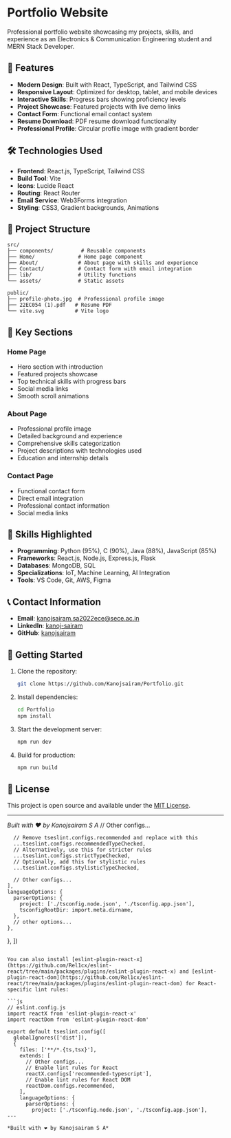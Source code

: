 # Portfolio Website

Professional portfolio website showcasing my projects, skills, and experience as an Electronics & Communication Engineering student and MERN Stack Developer.

## 🚀 Features

- **Modern Design**: Built with React, TypeScript, and Tailwind CSS
- **Responsive Layout**: Optimized for desktop, tablet, and mobile devices
- **Interactive Skills**: Progress bars showing proficiency levels
- **Project Showcase**: Featured projects with live demo links
- **Contact Form**: Functional email contact system
- **Resume Download**: PDF resume download functionality
- **Professional Profile**: Circular profile image with gradient border

## 🛠️ Technologies Used

- **Frontend**: React.js, TypeScript, Tailwind CSS
- **Build Tool**: Vite
- **Icons**: Lucide React
- **Routing**: React Router
- **Email Service**: Web3Forms integration
- **Styling**: CSS3, Gradient backgrounds, Animations

## 📁 Project Structure

```
src/
├── components/         # Reusable components
├── Home/              # Home page component
├── About/             # About page with skills and experience
├── Contact/           # Contact form with email integration
├── lib/               # Utility functions
└── assets/            # Static assets

public/
├── profile-photo.jpg  # Professional profile image
├── 22EC054 (1).pdf   # Resume PDF
└── vite.svg          # Vite logo
```

## 🎨 Key Sections

### Home Page
- Hero section with introduction
- Featured projects showcase
- Top technical skills with progress bars
- Social media links
- Smooth scroll animations

### About Page
- Professional profile image
- Detailed background and experience
- Comprehensive skills categorization
- Project descriptions with technologies used
- Education and internship details

### Contact Page
- Functional contact form
- Direct email integration
- Professional contact information
- Social media links

## 🌟 Skills Highlighted

- **Programming**: Python (95%), C (90%), Java (88%), JavaScript (85%)
- **Frameworks**: React.js, Node.js, Express.js, Flask
- **Databases**: MongoDB, SQL
- **Specializations**: IoT, Machine Learning, AI Integration
- **Tools**: VS Code, Git, AWS, Figma

## 📞 Contact Information

- **Email**: kanojsairam.sa2022ece@sece.ac.in
- **LinkedIn**: [kanoj-sairam](https://www.linkedin.com/in/kanoj-sairam/)
- **GitHub**: [kanojsairam](https://github.com/kanojsairam)

## 🚀 Getting Started

1. Clone the repository:
   ```bash
   git clone https://github.com/Kanojsairam/Portfolio.git
   ```

2. Install dependencies:
   ```bash
   cd Portfolio
   npm install
   ```

3. Start the development server:
   ```bash
   npm run dev
   ```

4. Build for production:
   ```bash
   npm run build
   ```

## 📝 License

This project is open source and available under the [MIT License](LICENSE).

---

*Built with ❤️ by Kanojsairam S A*
      // Other configs...

      // Remove tseslint.configs.recommended and replace with this
      ...tseslint.configs.recommendedTypeChecked,
      // Alternatively, use this for stricter rules
      ...tseslint.configs.strictTypeChecked,
      // Optionally, add this for stylistic rules
      ...tseslint.configs.stylisticTypeChecked,

      // Other configs...
    ],
    languageOptions: {
      parserOptions: {
        project: ['./tsconfig.node.json', './tsconfig.app.json'],
        tsconfigRootDir: import.meta.dirname,
      },
      // other options...
    },
  },
])
```

You can also install [eslint-plugin-react-x](https://github.com/Rel1cx/eslint-react/tree/main/packages/plugins/eslint-plugin-react-x) and [eslint-plugin-react-dom](https://github.com/Rel1cx/eslint-react/tree/main/packages/plugins/eslint-plugin-react-dom) for React-specific lint rules:

```js
// eslint.config.js
import reactX from 'eslint-plugin-react-x'
import reactDom from 'eslint-plugin-react-dom'

export default tseslint.config([
  globalIgnores(['dist']),
  {
    files: ['**/*.{ts,tsx}'],
    extends: [
      // Other configs...
      // Enable lint rules for React
      reactX.configs['recommended-typescript'],
      // Enable lint rules for React DOM
      reactDom.configs.recommended,
    ],
    languageOptions: {
      parserOptions: {
        project: ['./tsconfig.node.json', './tsconfig.app.json'],
---

*Built with ❤️ by Kanojsairam S A*
